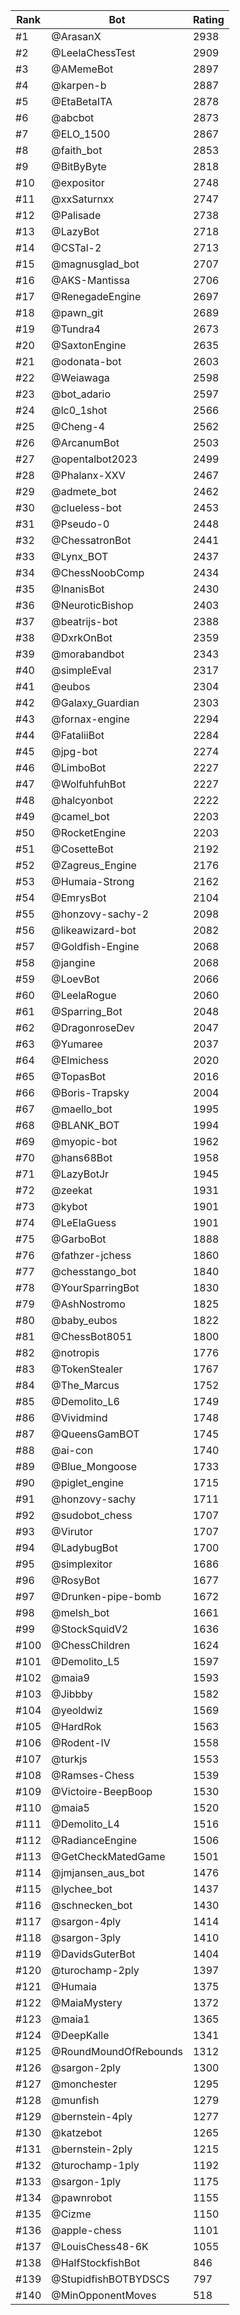 Rank|Bot|Rating
---|---|---
#1|@ArasanX|2938
#2|@LeelaChessTest|2909
#3|@AMemeBot|2897
#4|@karpen-b|2887
#5|@EtaBetaITA|2878
#6|@abcbot|2873
#7|@ELO_1500|2867
#8|@faith_bot|2853
#9|@BitByByte|2818
#10|@expositor|2748
#11|@xxSaturnxx|2747
#12|@Palisade|2738
#13|@LazyBot|2718
#14|@CSTal-2|2713
#15|@magnusglad_bot|2707
#16|@AKS-Mantissa|2706
#17|@RenegadeEngine|2697
#18|@pawn_git|2689
#19|@Tundra4|2673
#20|@SaxtonEngine|2635
#21|@odonata-bot|2603
#22|@Weiawaga|2598
#23|@bot_adario|2597
#24|@lc0_1shot|2566
#25|@Cheng-4|2562
#26|@ArcanumBot|2503
#27|@opentalbot2023|2499
#28|@Phalanx-XXV|2467
#29|@admete_bot|2462
#30|@clueless-bot|2453
#31|@Pseudo-0|2448
#32|@ChessatronBot|2441
#33|@Lynx_BOT|2437
#34|@ChessNoobComp|2434
#35|@InanisBot|2430
#36|@NeuroticBishop|2403
#37|@beatrijs-bot|2388
#38|@DxrkOnBot|2359
#39|@morabandbot|2343
#40|@simpleEval|2317
#41|@eubos|2304
#42|@Galaxy_Guardian|2303
#43|@fornax-engine|2294
#44|@FataliiBot|2284
#45|@jpg-bot|2274
#46|@LimboBot|2227
#47|@WolfuhfuhBot|2227
#48|@halcyonbot|2222
#49|@camel_bot|2203
#50|@RocketEngine|2203
#51|@CosetteBot|2192
#52|@Zagreus_Engine|2176
#53|@Humaia-Strong|2162
#54|@EmrysBot|2104
#55|@honzovy-sachy-2|2098
#56|@likeawizard-bot|2082
#57|@Goldfish-Engine|2068
#58|@jangine|2068
#59|@LoevBot|2066
#60|@LeelaRogue|2060
#61|@Sparring_Bot|2048
#62|@DragonroseDev|2047
#63|@Yumaree|2037
#64|@Elmichess|2020
#65|@TopasBot|2016
#66|@Boris-Trapsky|2004
#67|@maello_bot|1995
#68|@BLANK_BOT|1994
#69|@myopic-bot|1962
#70|@hans68Bot|1958
#71|@LazyBotJr|1945
#72|@zeekat|1931
#73|@kybot|1901
#74|@LeElaGuess|1901
#75|@GarboBot|1888
#76|@fathzer-jchess|1860
#77|@chesstango_bot|1840
#78|@YourSparringBot|1830
#79|@AshNostromo|1825
#80|@baby_eubos|1822
#81|@ChessBot8051|1800
#82|@notropis|1776
#83|@TokenStealer|1767
#84|@The_Marcus|1752
#85|@Demolito_L6|1749
#86|@Vividmind|1748
#87|@QueensGamBOT|1745
#88|@ai-con|1740
#89|@Blue_Mongoose|1733
#90|@piglet_engine|1715
#91|@honzovy-sachy|1711
#92|@sudobot_chess|1707
#93|@Virutor|1707
#94|@LadybugBot|1700
#95|@simplexitor|1686
#96|@RosyBot|1677
#97|@Drunken-pipe-bomb|1672
#98|@melsh_bot|1661
#99|@StockSquidV2|1636
#100|@ChessChildren|1624
#101|@Demolito_L5|1597
#102|@maia9|1593
#103|@Jibbby|1582
#104|@yeoldwiz|1569
#105|@HardRok|1563
#106|@Rodent-IV|1558
#107|@turkjs|1553
#108|@Ramses-Chess|1539
#109|@Victoire-BeepBoop|1530
#110|@maia5|1520
#111|@Demolito_L4|1516
#112|@RadianceEngine|1506
#113|@GetCheckMatedGame|1501
#114|@jmjansen_aus_bot|1476
#115|@lychee_bot|1437
#116|@schnecken_bot|1430
#117|@sargon-4ply|1414
#118|@sargon-3ply|1410
#119|@DavidsGuterBot|1404
#120|@turochamp-2ply|1397
#121|@Humaia|1375
#122|@MaiaMystery|1372
#123|@maia1|1365
#124|@DeepKalle|1341
#125|@RoundMoundOfRebounds|1312
#126|@sargon-2ply|1300
#127|@monchester|1295
#128|@munfish|1279
#129|@bernstein-4ply|1277
#130|@katzebot|1265
#131|@bernstein-2ply|1215
#132|@turochamp-1ply|1192
#133|@sargon-1ply|1175
#134|@pawnrobot|1155
#135|@Cizme|1150
#136|@apple-chess|1101
#137|@LouisChess48-6K|1055
#138|@HalfStockfishBot|846
#139|@StupidfishBOTBYDSCS|797
#140|@MinOpponentMoves|518

